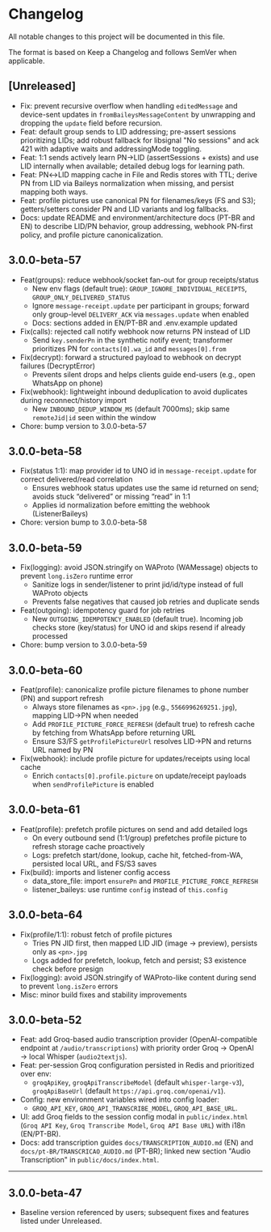 # Changelog

All notable changes to this project will be documented in this file.

The format is based on Keep a Changelog and follows SemVer when applicable.

## [Unreleased]

- Fix: prevent recursive overflow when handling `editedMessage` and device-sent updates in `fromBaileysMessageContent` by unwrapping and dropping the `update` field before recursion.
- Feat: default group sends to LID addressing; pre-assert sessions prioritizing LIDs; add robust fallback for libsignal "No sessions" and ack 421 with adaptive waits and addressingMode toggling.
- Feat: 1:1 sends actively learn PN→LID (assertSessions + exists) and use LID internally when available; detailed debug logs for learning path.
- Feat: PN↔LID mapping cache in File and Redis stores with TTL; derive PN from LID via Baileys normalization when missing, and persist mapping both ways.
- Feat: profile pictures use canonical PN for filenames/keys (FS and S3); getters/setters consider PN and LID variants and log fallbacks.
- Docs: update README and environment/architecture docs (PT-BR and EN) to describe LID/PN behavior, group addressing, webhook PN-first policy, and profile picture canonicalization.

## 3.0.0-beta-57

- Feat(groups): reduce webhook/socket fan-out for group receipts/status
  - New env flags (default true): `GROUP_IGNORE_INDIVIDUAL_RECEIPTS`, `GROUP_ONLY_DELIVERED_STATUS`
  - Ignore `message-receipt.update` per participant in groups; forward only group-level `DELIVERY_ACK` via `messages.update` when enabled
  - Docs: sections added in EN/PT-BR and .env.example updated
- Fix(calls): rejected call notify webhook now returns PN instead of LID
  - Send `key.senderPn` in the synthetic notify event; transformer prioritizes PN for `contacts[0].wa_id` and `messages[0].from`
- Fix(decrypt): forward a structured payload to webhook on decrypt failures (DecryptError)
  - Prevents silent drops and helps clients guide end-users (e.g., open WhatsApp on phone)
- Fix(webhook): lightweight inbound deduplication to avoid duplicates during reconnect/history import
  - New `INBOUND_DEDUP_WINDOW_MS` (default 7000ms); skip same `remoteJid|id` seen within the window
- Chore: bump version to 3.0.0-beta-57

## 3.0.0-beta-58

- Fix(status 1:1): map provider id to UNO id in `message-receipt.update` for correct delivered/read correlation
  - Ensures webhook status updates use the same id returned on send; avoids stuck “delivered” or missing “read” in 1:1
  - Applies id normalization before emitting the webhook (ListenerBaileys)
- Chore: version bump to 3.0.0-beta-58

## 3.0.0-beta-59

- Fix(logging): avoid JSON.stringify on WAProto (WAMessage) objects to prevent `long.isZero` runtime error
  - Sanitize logs in sender/listener to print jid/id/type instead of full WAProto objects
  - Prevents false negatives that caused job retries and duplicate sends
- Feat(outgoing): idempotency guard for job retries
  - New `OUTGOING_IDEMPOTENCY_ENABLED` (default true). Incoming job checks store (key/status) for UNO id and skips resend if already processed
- Chore: bump version to 3.0.0-beta-59

## 3.0.0-beta-60

- Feat(profile): canonicalize profile picture filenames to phone number (PN) and support refresh
  - Always store filenames as `<pn>.jpg` (e.g., `5566996269251.jpg`), mapping LID→PN when needed
  - Add `PROFILE_PICTURE_FORCE_REFRESH` (default true) to refresh cache by fetching from WhatsApp before returning URL
  - Ensure S3/FS `getProfilePictureUrl` resolves LID→PN and returns URL named by PN
- Fix(webhook): include profile picture for updates/receipts using local cache
  - Enrich `contacts[0].profile.picture` on update/receipt payloads when `sendProfilePicture` is enabled

## 3.0.0-beta-61

- Feat(profile): prefetch profile pictures on send and add detailed logs
  - On every outbound send (1:1/group) prefetches profile picture to refresh storage cache proactively
  - Logs: prefetch start/done, lookup, cache hit, fetched-from-WA, persisted local URL, and FS/S3 saves
- Fix(build): imports and listener config access
  - data_store_file: import `ensurePn` and `PROFILE_PICTURE_FORCE_REFRESH`
  - listener_baileys: use runtime `config` instead of `this.config`

## 3.0.0-beta-64

- Fix(profile/1:1): robust fetch of profile pictures
  - Tries PN JID first, then mapped LID JID (image → preview), persists only as `<pn>.jpg`
  - Logs added for prefetch, lookup, fetch and persist; S3 existence check before presign
- Fix(logging): avoid JSON.stringify of WAProto-like content during send to prevent `long.isZero` errors
- Misc: minor build fixes and stability improvements

## 3.0.0-beta-52

- Feat: add Groq-based audio transcription provider (OpenAI-compatible endpoint at `/audio/transcriptions`) with priority order Groq → OpenAI → local Whisper (`audio2textjs`).
- Feat: per-session Groq configuration persisted in Redis and prioritized over env:
  - `groqApiKey`, `groqApiTranscribeModel` (default `whisper-large-v3`), `groqApiBaseUrl` (default `https://api.groq.com/openai/v1`).
- Config: new environment variables wired into config loader:
  - `GROQ_API_KEY`, `GROQ_API_TRANSCRIBE_MODEL`, `GROQ_API_BASE_URL`.
- UI: add Groq fields to the session config modal in `public/index.html` (`Groq API Key`, `Groq Transcribe Model`, `Groq API Base URL`) with i18n (EN/PT-BR).
- Docs: add transcription guides `docs/TRANSCRIPTION_AUDIO.md` (EN) and `docs/pt-BR/TRANSCRICAO_AUDIO.md` (PT-BR); linked new section "Audio Transcription" in `public/docs/index.html`.

---

## 3.0.0-beta-47

- Baseline version referenced by users; subsequent fixes and features listed under Unreleased.

